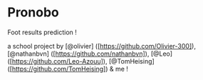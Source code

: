 # Pronobo

Foot results prediction !

a school project by [@olivier] ([https://github.com/Olivier-300]),  [@nathanbvn] ([https://github.com/nathanbvn]), [@Leo] ([https://github.com/Leo-Azouu]), [@TomHeising] ([https://github.com/TomHeising]) & me !
